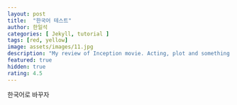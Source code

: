 ```yaml
---
layout: post
title:  "한국어 테스트"
author: 한일석
categories: [ Jekyll, tutorial ]
tags: [red, yellow]
image: assets/images/11.jpg
description: "My review of Inception movie. Acting, plot and something else in this short description."
featured: true
hidden: true
rating: 4.5
---
```


한국어로 바꾸자
